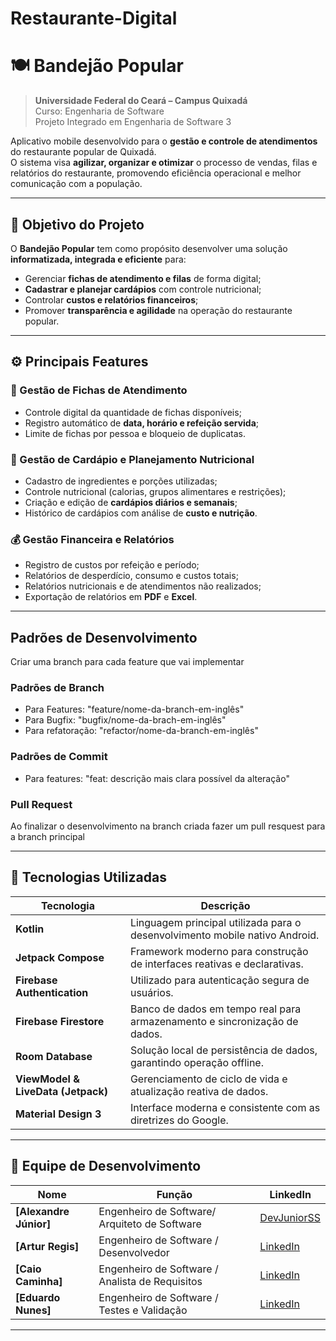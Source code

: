 # Restaurante-Digital
# 🍽️ Bandejão Popular

> **Universidade Federal do Ceará – Campus Quixadá**  
> Curso: Engenharia de Software  
> Projeto Integrado em Engenharia de Software 3  

Aplicativo mobile desenvolvido para o **gestão e controle de atendimentos** do restaurante popular de Quixadá.  
O sistema visa **agilizar, organizar e otimizar** o processo de vendas, filas e relatórios do restaurante, promovendo eficiência operacional e melhor comunicação com a população.

---

## 🎯 Objetivo do Projeto

O **Bandejão Popular** tem como propósito desenvolver uma solução **informatizada, integrada e eficiente** para:
- Gerenciar **fichas de atendimento e filas** de forma digital;
- **Cadastrar e planejar cardápios** com controle nutricional;
- Controlar **custos e relatórios financeiros**;
- Promover **transparência e agilidade** na operação do restaurante popular.

---

## ⚙️ Principais Features

### 🧾 Gestão de Fichas de Atendimento
- Controle digital da quantidade de fichas disponíveis;
- Registro automático de **data, horário e refeição servida**;
- Limite de fichas por pessoa e bloqueio de duplicatas.

### 🥗 Gestão de Cardápio e Planejamento Nutricional
- Cadastro de ingredientes e porções utilizadas;
- Controle nutricional (calorias, grupos alimentares e restrições);
- Criação e edição de **cardápios diários e semanais**;
- Histórico de cardápios com análise de **custo e nutrição**.

### 💰 Gestão Financeira e Relatórios
- Registro de custos por refeição e período;
- Relatórios de desperdício, consumo e custos totais;
- Relatórios nutricionais e de atendimentos não realizados;
- Exportação de relatórios em **PDF** e **Excel**.

---

## Padrões de Desenvolvimento
Criar uma branch para cada feature que vai implementar
### Padrões de Branch
- Para Features: "feature/nome-da-branch-em-inglês"
- Para Bugfix: "bugfix/nome-da-brach-em-inglês"
- Para refatoração: "refactor/nome-da-branch-em-inglês"
### Padrões de Commit
- Para features: "feat: descrição mais clara possível da alteração"
### Pull Request
Ao finalizar o desenvolvimento na branch criada fazer um pull resquest para a branch principal

---

## 📱 Tecnologias Utilizadas

| Tecnologia | Descrição |
|-------------|------------|
| **Kotlin** | Linguagem principal utilizada para o desenvolvimento mobile nativo Android. |
| **Jetpack Compose** | Framework moderno para construção de interfaces reativas e declarativas. |
| **Firebase Authentication** | Utilizado para autenticação segura de usuários. |
| **Firebase Firestore** | Banco de dados em tempo real para armazenamento e sincronização de dados. |
| **Room Database** | Solução local de persistência de dados, garantindo operação offline. |
| **ViewModel & LiveData (Jetpack)** | Gerenciamento de ciclo de vida e atualização reativa de dados. |
| **Material Design 3** | Interface moderna e consistente com as diretrizes do Google. |

---

## 👥 Equipe de Desenvolvimento

| Nome | Função | LinkedIn |
|------|---------|-----------|
| **[Alexandre Júnior]** | Engenheiro de Software/ Arquiteto de Software | [DevJuniorSS](https://www.linkedin.com/in/devjuniorss/) |
| **[Artur Regis]** | Engenheiro de Software / Desenvolvedor | [LinkedIn](https://www.linkedin.com/in/placeholder2) |
| **[Caio Caminha]** | Engenheiro de Software / Analista de Requisitos | [LinkedIn](https://www.linkedin.com/in/placeholder3) |
| **[Eduardo Nunes]** | Engenheiro de Software / Testes e Validação | [LinkedIn](https://www.linkedin.com/in/placeholder4) |

---
